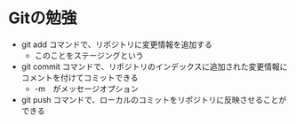 # Gitの勉強
- git add コマンドで、リポジトリに変更情報を追加する
	- このことをステージングという
- git commit コマンドで、リポジトリのインデックスに追加された変更情報にコメントを付けてコミットできる
	- -m　がメッセージオプション
- git push コマンドで、ローカルのコミットをリポジトリに反映させることができる

